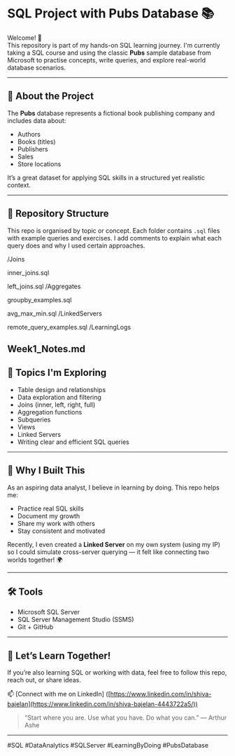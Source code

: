 # SQL Project with Pubs Database 📚

Welcome! 👋  
This repository is part of my hands-on SQL learning journey. I'm currently taking a SQL course and using the classic **Pubs** sample database from Microsoft to practise concepts, write queries, and explore real-world database scenarios.

---

## 🧾 About the Project

The **Pubs** database represents a fictional book publishing company and includes data about:
- Authors
- Books (titles)
- Publishers
- Sales
- Store locations

It’s a great dataset for applying SQL skills in a structured yet realistic context.

---

## 📁 Repository Structure

This repo is organised by topic or concept. Each folder contains `.sql` files with example queries and exercises. I add comments to explain what each query does and why I used certain approaches.

/Joins

inner_joins.sql

left_joins.sql /Aggregates

groupby_examples.sql

avg_max_min.sql /LinkedServers

remote_query_examples.sql /LearningLogs

Week1_Notes.md
---

## 🧠 Topics I'm Exploring

- Table design and relationships
- Data exploration and filtering
- Joins (inner, left, right, full)
- Aggregation functions
- Subqueries
- Views
- Linked Servers
- Writing clear and efficient SQL queries

---

## 💬 Why I Built This

As an aspiring data analyst, I believe in learning by doing. This repo helps me:
- Practice real SQL skills
- Document my growth
- Share my work with others
- Stay consistent and motivated

Recently, I even created a **Linked Server** on my own system (using my IP) so I could simulate cross-server querying — it felt like connecting two worlds together! 🌍

---

## 🛠️ Tools

- Microsoft SQL Server
- SQL Server Management Studio (SSMS)
- Git + GitHub

---

## 🤝 Let’s Learn Together!

If you’re also learning SQL or working with data, feel free to follow this repo, reach out, or share ideas.

📫 [Connect with me on LinkedIn] ([https://www.linkedin.com/in/shiva-bajelan](https://www.linkedin.com/in/shiva-bajelan-4443722a5/))

> “Start where you are. Use what you have. Do what you can.” — Arthur Ashe

---

#SQL #DataAnalytics #SQLServer #LearningByDoing #PubsDatabase
